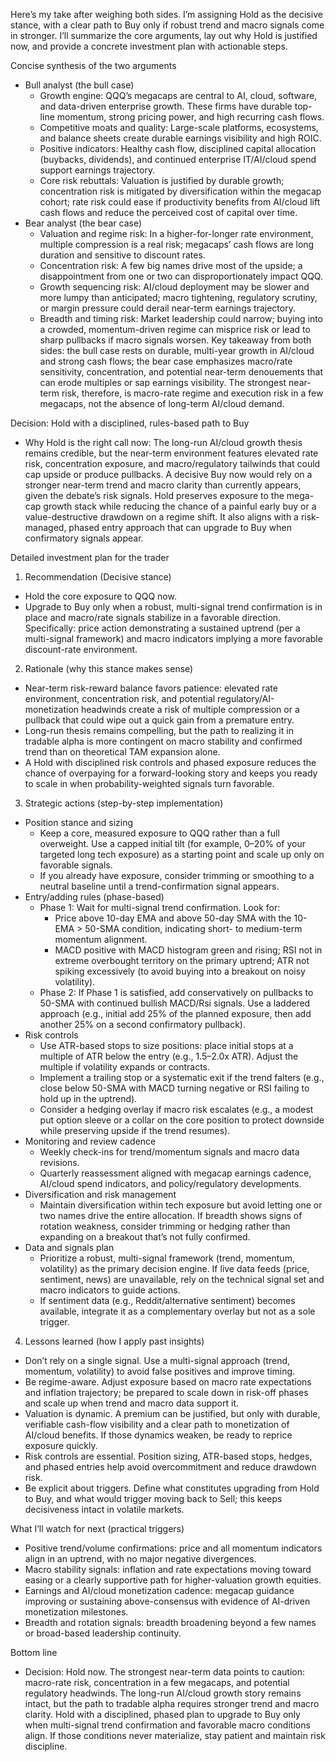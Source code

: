 Here’s my take after weighing both sides. I’m assigning Hold as the decisive stance, with a clear path to Buy only if robust trend and macro signals come in stronger. I’ll summarize the core arguments, lay out why Hold is justified now, and provide a concrete investment plan with actionable steps.

Concise synthesis of the two arguments
- Bull analyst (the bull case)
  - Growth engine: QQQ’s megacaps are central to AI, cloud, software, and data-driven enterprise growth. These firms have durable top-line momentum, strong pricing power, and high recurring cash flows.
  - Competitive moats and quality: Large-scale platforms, ecosystems, and balance sheets create durable earnings visibility and high ROIC.
  - Positive indicators: Healthy cash flow, disciplined capital allocation (buybacks, dividends), and continued enterprise IT/AI/cloud spend support earnings trajectory.
  - Core risk rebuttals: Valuation is justified by durable growth; concentration risk is mitigated by diversification within the megacap cohort; rate risk could ease if productivity benefits from AI/cloud lift cash flows and reduce the perceived cost of capital over time.
- Bear analyst (the bear case)
  - Valuation and regime risk: In a higher-for-longer rate environment, multiple compression is a real risk; megacaps’ cash flows are long duration and sensitive to discount rates.
  - Concentration risk: A few big names drive most of the upside; a disappointment from one or two can disproportionately impact QQQ.
  - Growth sequencing risk: AI/cloud deployment may be slower and more lumpy than anticipated; macro tightening, regulatory scrutiny, or margin pressure could derail near-term earnings trajectory.
  - Breadth and timing risk: Market leadership could narrow; buying into a crowded, momentum-driven regime can misprice risk or lead to sharp pullbacks if macro signals worsen.
Key takeaway from both sides: the bull case rests on durable, multi-year growth in AI/cloud and strong cash flows; the bear case emphasizes macro/rate sensitivity, concentration, and potential near-term denouements that can erode multiples or sap earnings visibility. The strongest near-term risk, therefore, is macro-rate regime and execution risk in a few megacaps, not the absence of long-term AI/cloud demand.

Decision: Hold with a disciplined, rules-based path to Buy
- Why Hold is the right call now: The long-run AI/cloud growth thesis remains credible, but the near-term environment features elevated rate risk, concentration exposure, and macro/regulatory tailwinds that could cap upside or produce pullbacks. A decisive Buy now would rely on a stronger near-term trend and macro clarity than currently appears, given the debate’s risk signals. Hold preserves exposure to the mega-cap growth stack while reducing the chance of a painful early buy or a value-destructive drawdown on a regime shift. It also aligns with a risk-managed, phased entry approach that can upgrade to Buy when confirmatory signals appear.

Detailed investment plan for the trader
1) Recommendation (Decisive stance)
- Hold the core exposure to QQQ now.
- Upgrade to Buy only when a robust, multi-signal trend confirmation is in place and macro/rate signals stabilize in a favorable direction. Specifically: price action demonstrating a sustained uptrend (per a multi-signal framework) and macro indicators implying a more favorable discount-rate environment.

2) Rationale (why this stance makes sense)
- Near-term risk-reward balance favors patience: elevated rate environment, concentration risk, and potential regulatory/AI-monetization headwinds create a risk of multiple compression or a pullback that could wipe out a quick gain from a premature entry.
- Long-run thesis remains compelling, but the path to realizing it in tradable alpha is more contingent on macro stability and confirmed trend than on theoretical TAM expansion alone.
- A Hold with disciplined risk controls and phased exposure reduces the chance of overpaying for a forward-looking story and keeps you ready to scale in when probability-weighted signals turn favorable.

3) Strategic actions (step-by-step implementation)
- Position stance and sizing
  - Keep a core, measured exposure to QQQ rather than a full overweight. Use a capped initial tilt (for example, 0–20% of your targeted long tech exposure) as a starting point and scale up only on favorable signals.
  - If you already have exposure, consider trimming or smoothing to a neutral baseline until a trend-confirmation signal appears.
- Entry/adding rules (phase-based)
  - Phase 1: Wait for multi-signal trend confirmation. Look for:
    - Price above 10-day EMA and above 50-day SMA with the 10-EMA > 50-SMA condition, indicating short- to medium-term momentum alignment.
    - MACD positive with MACD histogram green and rising; RSI not in extreme overbought territory on the primary uptrend; ATR not spiking excessively (to avoid buying into a breakout on noisy volatility).
  - Phase 2: If Phase 1 is satisfied, add conservatively on pullbacks to 50-SMA with continued bullish MACD/Rsi signals. Use a laddered approach (e.g., initial add 25% of the planned exposure, then add another 25% on a second confirmatory pullback).
- Risk controls
  - Use ATR-based stops to size positions: place initial stops at a multiple of ATR below the entry (e.g., 1.5–2.0x ATR). Adjust the multiple if volatility expands or contracts.
  - Implement a trailing stop or a systematic exit if the trend falters (e.g., close below 50-SMA with MACD turning negative or RSI failing to hold up in the uptrend).
  - Consider a hedging overlay if macro risk escalates (e.g., a modest put option sleeve or a collar on the core position to protect downside while preserving upside if the trend resumes).
- Monitoring and review cadence
  - Weekly check-ins for trend/momentum signals and macro data revisions.
  - Quarterly reassessment aligned with megacap earnings cadence, AI/cloud spend indicators, and policy/regulatory developments.
- Diversification and risk management
  - Maintain diversification within tech exposure but avoid letting one or two names drive the entire allocation. If breadth shows signs of rotation weakness, consider trimming or hedging rather than expanding on a breakout that’s not fully confirmed.
- Data and signals plan
  - Prioritize a robust, multi-signal framework (trend, momentum, volatility) as the primary decision engine. If live data feeds (price, sentiment, news) are unavailable, rely on the technical signal set and macro indicators to guide actions.
  - If sentiment data (e.g., Reddit/alternative sentiment) becomes available, integrate it as a complementary overlay but not as a sole trigger.

4) Lessons learned (how I apply past insights)
- Don’t rely on a single signal. Use a multi-signal approach (trend, momentum, volatility) to avoid false positives and improve timing.
- Be regime-aware. Adjust exposure based on macro rate expectations and inflation trajectory; be prepared to scale down in risk-off phases and scale up when trend and macro data support it.
- Valuation is dynamic. A premium can be justified, but only with durable, verifiable cash-flow visibility and a clear path to monetization of AI/cloud benefits. If those dynamics weaken, be ready to reprice exposure quickly.
- Risk controls are essential. Position sizing, ATR-based stops, hedges, and phased entries help avoid overcommitment and reduce drawdown risk.
- Be explicit about triggers. Define what constitutes upgrading from Hold to Buy, and what would trigger moving back to Sell; this keeps decisiveness intact in volatile markets.

What I’ll watch for next (practical triggers)
- Positive trend/volume confirmations: price and all momentum indicators align in an uptrend, with no major negative divergences.
- Macro stability signals: inflation and rate expectations moving toward easing or a clearly supportive path for higher-valuation growth equities.
- Earnings and AI/cloud monetization cadence: megacap guidance improving or sustaining above-consensus with evidence of AI-driven monetization milestones.
- Breadth and rotation signals: breadth broadening beyond a few names or broad-based leadership continuity.

Bottom line
- Decision: Hold now. The strongest near-term data points to caution: macro-rate risk, concentration in a few megacaps, and potential regulatory headwinds. The long-run AI/cloud growth story remains intact, but the path to tradable alpha requires stronger trend and macro clarity. Hold with a disciplined, phased plan to upgrade to Buy only when multi-signal trend confirmation and favorable macro conditions align. If those conditions never materialize, stay patient and maintain risk discipline.